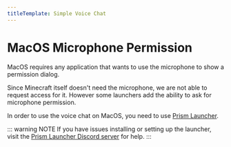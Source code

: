 ```yaml
---
titleTemplate: Simple Voice Chat
---
```


# MacOS Microphone Permission

MacOS requires any application that wants to use the microphone to show a permission dialog.

Since Minecraft itself doesn't need the microphone, we are not able to request access for it.
However some launchers add the ability to ask for microphone permission.

In order to use the voice chat on MacOS, you need to use [Prism Launcher](https://prismlauncher.org/).

::: warning NOTE
If you have issues installing or setting up the launcher, visit the [Prism Launcher Discord server](https://discord.gg/prismlauncher) for help.
:::
